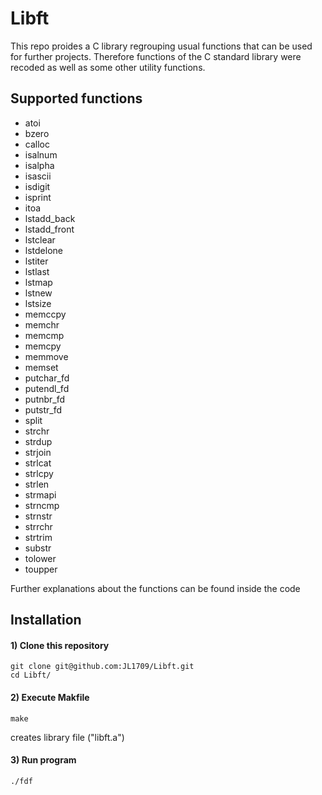 # Libft
This repo proides a C library regrouping usual functions that can be used for further projects. Therefore functions of the C standard library were recoded as well as some other utility functions.

## Supported functions
- atoi
- bzero
- calloc
- isalnum
- isalpha
- isascii
- isdigit
- isprint
- itoa
- lstadd_back
- lstadd_front
- lstclear
- lstdelone
- lstiter
- lstlast
- lstmap
- lstnew
- lstsize
- memccpy
- memchr
- memcmp
- memcpy  
- memmove
- memset
- putchar_fd
- putendl_fd
- putnbr_fd
- putstr_fd
- split
- strchr
- strdup
- strjoin
- strlcat
- strlcpy
- strlen
- strmapi
- strncmp
- strnstr
- strrchr
- strtrim
- substr
- tolower
- toupper
		
Further explanations about the functions can be found inside the code

## Installation

#### 1) Clone this repository 
```
git clone git@github.com:JL1709/Libft.git
cd Libft/
```

#### 2) Execute Makfile
```
make
```
creates library file ("libft.a")

#### 3)  Run program
```
./fdf
```
